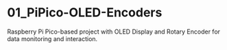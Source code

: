 # 01_PiPico-OLED-Encoders
Raspberry Pi Pico-based project with OLED Display and Rotary Encoder for data monitoring and interaction.
